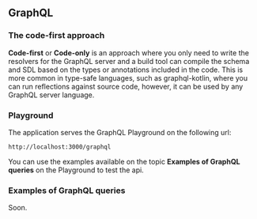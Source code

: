 ## GraphQL

### The code-first approach

**Code-first** or **Code-only** is an approach where you only need to write the resolvers for the GraphQL server and a build tool can compile the schema and SDL based on the types or annotations included in the code. This is more common in type-safe languages, such as graphql-kotlin, where you can run reflections against source code, however, it can be used by any GraphQL server language.

### Playground

The application serves the GraphQL Playground on the following url:

`http://localhost:3000/graphql`

You can use the examples available on the topic **Examples of GraphQL queries** on the Playground to test the api.

### Examples of GraphQL queries

Soon.